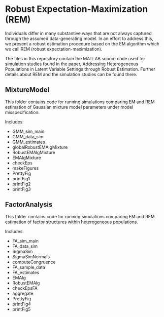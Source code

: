# Robust Expectation-Maximization (REM)

Individuals differ in many substantive ways that are not always captured through the assumed data-generating model. In an effort to address this, we present a robust estimation procedure based on the EM algorithm which we call REM (robust expectation-maximization).

The files in this repository contain the MATLAB source code used for simulation studies found in the paper, Addressing Heterogeneous Populations in Latent Variable Settings through Robust Estimation. Further details about REM and the simulation studies can be found there. 


## MixtureModel
This folder contains code for running simulations
comparing EM and REM estimation of Gaussian mixture model parameters
under model misspecification.

Includes:
- GMM_sim_main
- GMM_data_sim
- GMM_estimates
- globalRobustEMAlgMixture
- RobustEMAlgMixture
- EMAlgMixture
- checkEps
- makeFigures
- PrettyFig
- printFig1
- printFig2
- printFig3


## FactorAnalysis
This folder contains code for running simulations
comparing EM and REM estimation of factor structures
within heterogeneous populations.

Includes:
- FA_sim_main
- FA_data_sim
- SigmaSim
- SigmaSimNormals
- computeCongruence
- FA_sample_data
- FA_estimates
- EMAlg
- RobustEMAlg
- checkEpsFA
- aggregate
- PrettyFig
- printFig4
- printFig5







